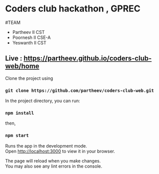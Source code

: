 # Coders club hackathon , GPREC
#TEAM
- Partheev II CST
- Poornesh II CSE-A
- Yeswanth II CST
## Live : https://partheev.github.io/coders-club-web/home
Clone the project using 
### `git clone https://github.com/partheev/coders-club-web.git`

In the project directory, you can run:

### `npm install`
then,
### `npm start`

Runs the app in the development mode.\
Open [http://localhost:3000](http://localhost:3000) to view it in your browser.

The page will reload when you make changes.\
You may also see any lint errors in the console.

